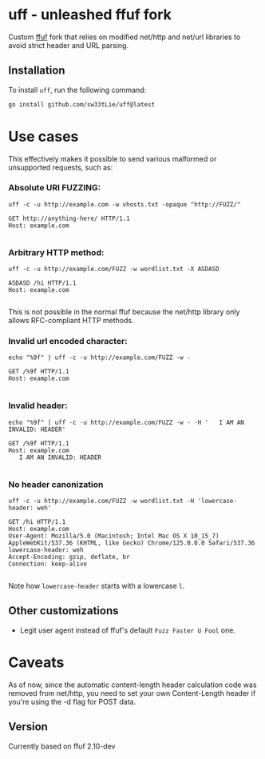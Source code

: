 # uff - unleashed ffuf fork

Custom [ffuf](https://github.com/ffuf/ffuf) fork that relies on modified net/http and net/url libraries to avoid strict header and URL parsing.

## Installation

To install `uff`, run the following command:

```bash
go install github.com/sw33tLie/uff@latest
```

# Use cases

This effectively makes it possible to send various malformed or unsupported requests, such as:

### Absolute URI FUZZING:

`uff -c -u http://example.com -w vhosts.txt -opaque "http://FUZZ/"`
 
```
GET http://anything-here/ HTTP/1.1
Host: example.com


```

### Arbitrary HTTP method:

`uff -c -u http://example.com/FUZZ -w wordlist.txt -X ASDASD`
 
```
ASDASD /hi HTTP/1.1
Host: example.com


```

This is not possible in the normal ffuf because the net/http library only allows RFC-compliant HTTP methods.


### Invalid url encoded character:

`echo "%9f" | uff -c -u http://example.com/FUZZ -w -`

```
GET /%9f HTTP/1.1
Host: example.com


```

### Invalid header:

`echo "%9f" | uff -c -u http://example.com/FUZZ -w - -H '   I AM AN INVALID: HEADER'`

```http
GET /%9f HTTP/1.1
Host: example.com
   I AM AN INVALID: HEADER


```

### No header canonization

`uff -c -u http://example.com/FUZZ -w wordlist.txt -H 'lowercase-header: weh'`

```http
GET /hi HTTP/1.1
Host: example.com
User-Agent: Mozilla/5.0 (Macintosh; Intel Mac OS X 10_15_7) AppleWebKit/537.36 (KHTML, like Gecko) Chrome/125.0.0.0 Safari/537.36
lowercase-header: weh
Accept-Encoding: gzip, deflate, br
Connection: keep-alive


```

Note how `lowercase-header` starts with a lowercase `l`.

## Other customizations

- Legit user agent instead of ffuf's default `Fuzz Faster U Fool` one.

# Caveats

As of now, since the automatic content-length header calculation code was removed from net/http, you need to set your own Content-Length header if you're using the -d flag for POST data.

## Version

Currently based on ffuf 2.10-dev

